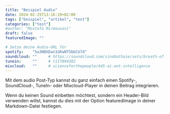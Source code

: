 ```yaml
---
title: "Beispiel Audio"
date: 2024-02-25T13:16:19+02:00
tags: ["beispiel", "artikel", "test"]
categories: ["test"]
#author: "Mostafa Mirmousavi"
draft: false
featuredImage: ""

# Setze deine Audio-URL für
spotify:    "5a3NBXDan1GRaNT5bbCU7d"
soundcloud: ""     # https://soundcloud.com/sinabathaie/sets/breath-of-life-1
tunein:     ""     # t117894382
mixcloud:   ""     # scienceforthepeople/445-ai-ant-intelligence
---
```


Mit dem audio Post-Typ kannst du ganz einfach einen Spotify-, SoundCloud-, TuneIn- oder Mixcloud-Player in deinen Beitrag integrieren.

Wenn du keinen Sound einbetten möchtest, sondern ein Header-Bild verwenden willst, kannst du dies mit der Option featuredImage in deiner Markdown-Datei festlegen.
